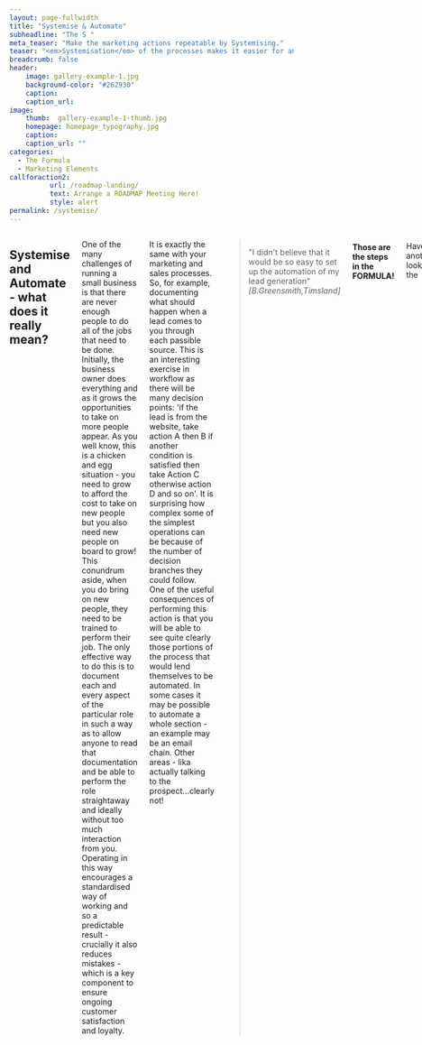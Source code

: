 ```yaml
---
layout: page-fullwidth
title: "Systemise & Automate"
subheadline: "The S "
meta_teaser: "Make the marketing actions repeatable by Systemising."
teaser: "<em>Systemisation</em> of the processes makes it easier for anyone to repeat the actions and so the results. <em>Automation</em> removes the repetitive tasks and frees time to focus on more intricate parts of the process."
breadcrumb: false
header:
    image: gallery-example-1.jpg
    background-color: "#262930"
    caption:
    caption_url:
image:
    thumb:  gallery-example-1-thumb.jpg
    homepage: homepage_typography.jpg
    caption:
    caption_url: ""
categories:
  - The Formula
  - Marketing Elements
callforaction2:
          url: /roadmap-landing/
          text: Arrange a ROADMAP Meeting Here!
          style: alert
permalink: /systemise/          
---
```

<!--more-->

<div class="row">
<div class="medium-4 medium-push-8 columns" markdown="1">
<div class="panel radius" markdown="1">
  <img src="{{ site.urlimg }}eclipse-unsplash.jpg" alt="">
</div>
</div><!-- /.medium-4.columns -->



<div class="medium-8 medium-pull-4 columns" markdown="1">

## Systemise and Automate - what does it really mean?

One of the many challenges of running a small business is that there are never enough people to do all of the jobs that need to be done.  Initially, the business owner does everything and as it grows the opportunities to take on more people appear.  As you well know, this is a chicken and egg situation - you need to grow to afford the cost to take on new people but you also need new people on board to grow!<br>
This conundrum aside, when you do bring on new people, they need to be trained to perform their job.  The only effective way to do this is to document each and every aspect of the particular role in such a way as to allow anyone to read that documentation and be able to perform the role straightaway and ideally without too much interaction from you.  Operating in this way encourages a standardised way of working and so a predictable result - crucially it also reduces mistakes - which is a key component to ensure ongoing customer satisfaction and loyalty.

It is exactly the same with your marketing and sales processes. So, for example, documenting what should happen when a lead comes to you through each passible source.  This is an interesting exercise in workflow as there will be many decision points: 'if the lead is from the website, take action A then B if another condition is satisfied then take Action C otherwise action D and so on'. It is surprising how complex some of the simplest operations can be because of the number of decision branches they could follow.<br>
One of the useful consequences of performing this action is that you will be able to see quite clearly those portions of the process that would lend themselves to be automated.  In some cases it may be possible to automate a whole section - an example may be an email chain.  Other areas - lika actually talking to the prospect...clearly not!

> <span class="teaser">"I didn't believe that it would be so easy to set up the automation of my lead generation"</span><cite>[B.Greensmith,Timsland]</cite>


<h4>Those are the steps in the FORMULA!</h4><br> Have another look at the <a href='/formula/'>FORMULA Overview here</a><br>   
<h3>or why not arrange a one to one call during which we will create a <a href='https://www.superne-coaching.com/roadmap-james-austin' >Roadmap specific to your business for FREE!</a></h3>


 {: .t60 }
 <hr>
  <!-- Display list of blog posts - marketing components -->
 <div class="medium-10 columns">
         <p><strong>{{ site.data.language.more_articles }}</strong></p>
         {% include list-posts entries='5' offset='0' %}
 </div><!-- /.medium-10.columns -->


</div><!-- /.medium-8.columns -->
</div><!-- /.row -->
